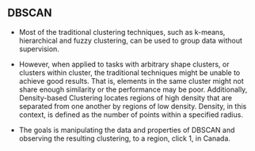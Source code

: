 ## DBSCAN 

- Most of the traditional clustering techniques, such as k-means, hierarchical and fuzzy clustering, can be used to group data without supervision. 

- However, when applied to tasks with arbitrary shape clusters, or clusters within cluster, the traditional techniques might be unable to achieve good results. That is, elements in the same cluster might not share enough similarity or the performance may be poor.
Additionally, Density-based Clustering locates regions of high density that are separated from one another by regions of low density. Density, in this context, is defined as the number of points within a specified radius.

- The goals is manipulating the data and properties of DBSCAN and observing the resulting clustering, to a region, click 1, in Canada.
